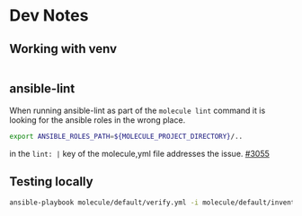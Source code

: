 # Dev Notes

## Working with venv

```bash

```

## ansible-lint

When running ansible-lint as part of the `molecule lint` command it is looking for the 
ansible roles in the wrong place. 

```bash
export ANSIBLE_ROLES_PATH=${MOLECULE_PROJECT_DIRECTORY}/..
```

in the `lint: |` key of the molecule,yml file addresses the issue. [#3055](https://github.com/ansible-community/molecule/issues/3055)


## Testing locally

```bash
ansible-playbook molecule/default/verify.yml -i molecule/default/inventory --extra-vars=active_playbook=autocomplete -vvv
```